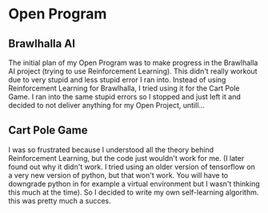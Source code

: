 # Open Program

## Brawlhalla AI
The initial plan of my Open Program was to make progress in the Brawlhalla AI project (trying to use Reinforcement Learning). This didn't really workout due to very stupid and less stupid error I ran into. Instead of using Reinforcement Learning for Brawlhalla, I tried using it for the Cart Pole Game. I ran into the same stupid errors so I stopped and just left it and decided to not deliver anything for my Open Project, untill...

## Cart Pole Game
I was so frustrated because I understood all the theory behind Reinforcement Learning, but the code just wouldn't work for me. (I later found out why it didn't work. I tried using an older version of tensorflow on a very new version of python, but that won't work. You will have to downgrade python in for example a virtual environment but I wasn't thinking this much at the time). So I decided to write my own self-learning algorithm. this was pretty much a succes.
